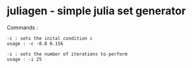 # juliagen - simple julia set generator

Commands :
```
-c : sets the inital condition c
usage : -c -0.8 0.156

-i : sets the number of iterations to perform
usage : -i 25
```
